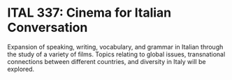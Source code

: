 # ITAL 337: Cinema for Italian Conversation

Expansion of speaking, writing, vocabulary, and grammar in Italian through the study of a variety of films. Topics relating to global issues, transnational connections between different countries, and diversity in Italy will be explored.